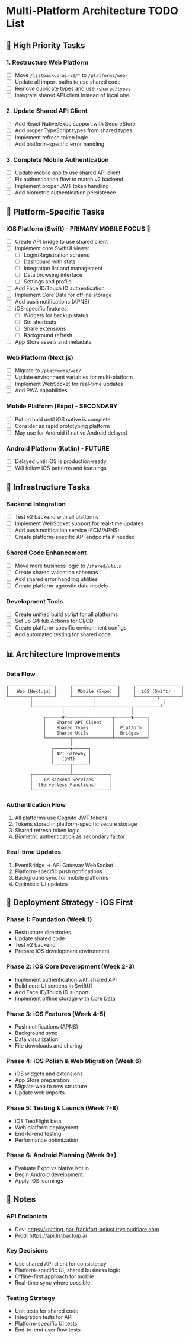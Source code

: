 # Multi-Platform Architecture TODO List

## 🎯 High Priority Tasks

### 1. Restructure Web Platform
- [ ] Move `/listbackup-ai-v2/*` to `/platforms/web/`
- [ ] Update all import paths to use shared code
- [ ] Remove duplicate types and use `/shared/types`
- [ ] Integrate shared API client instead of local one

### 2. Update Shared API Client
- [ ] Add React Native/Expo support with SecureStore
- [ ] Add proper TypeScript types from shared types
- [ ] Implement refresh token logic
- [ ] Add platform-specific error handling

### 3. Complete Mobile Authentication
- [ ] Update mobile app to use shared API client
- [ ] Fix authentication flow to match v2 backend
- [ ] Implement proper JWT token handling
- [ ] Add biometric authentication persistence

## 📱 Platform-Specific Tasks

### iOS Platform (Swift) - PRIMARY MOBILE FOCUS 🎯
- [ ] Create API bridge to use shared client
- [ ] Implement core SwiftUI views:
  - [ ] Login/Registration screens
  - [ ] Dashboard with stats
  - [ ] Integration list and management
  - [ ] Data browsing interface
  - [ ] Settings and profile
- [ ] Add Face ID/Touch ID authentication
- [ ] Implement Core Data for offline storage
- [ ] Add push notifications (APNS)
- [ ] iOS-specific features:
  - [ ] Widgets for backup status
  - [ ] Siri shortcuts
  - [ ] Share extensions
  - [ ] Background refresh
- [ ] App Store assets and metadata

### Web Platform (Next.js)
- [ ] Migrate to `/platforms/web/`
- [ ] Update environment variables for multi-platform
- [ ] Implement WebSocket for real-time updates
- [ ] Add PWA capabilities

### Mobile Platform (Expo) - SECONDARY
- [ ] Put on hold until iOS native is complete
- [ ] Consider as rapid prototyping platform
- [ ] May use for Android if native Android delayed

### Android Platform (Kotlin) - FUTURE
- [ ] Delayed until iOS is production-ready
- [ ] Will follow iOS patterns and learnings

## 🔧 Infrastructure Tasks

### Backend Integration
- [ ] Test v2 backend with all platforms
- [ ] Implement WebSocket support for real-time updates
- [ ] Add push notification service (FCM/APNS)
- [ ] Create platform-specific API endpoints if needed

### Shared Code Enhancement
- [ ] Move more business logic to `/shared/utils`
- [ ] Create shared validation schemas
- [ ] Add shared error handling utilities
- [ ] Create platform-agnostic data models

### Development Tools
- [ ] Create unified build script for all platforms
- [ ] Set up GitHub Actions for CI/CD
- [ ] Create platform-specific environment configs
- [ ] Add automated testing for shared code

## 📊 Architecture Improvements

### Data Flow
```
┌─────────────────┐     ┌─────────────────┐     ┌─────────────────┐
│   Web (Next.js) │     │  Mobile (Expo)  │     │  iOS (Swift)    │
└────────┬────────┘     └────────┬────────┘     └────────┬────────┘
         │                       │                         │
         └───────────┬───────────┴─────────────┬──────────┘
                     │                         │
              ┌──────▼──────────────────┬──────▼─────┐
              │    Shared API Client    │            │
              │    Shared Types         │  Platform  │
              │    Shared Utils         │  Bridges   │
              └─────────┬───────────────┴────────────┘
                        │
                 ┌──────▼──────┐
                 │ API Gateway │
                 │   (JWT)     │
                 └──────┬──────┘
                        │
         ┌──────────────┴──────────────┐
         │    12 Backend Services      │
         │  (Serverless Functions)     │
         └─────────────────────────────┘
```

### Authentication Flow
1. All platforms use Cognito JWT tokens
2. Tokens stored in platform-specific secure storage
3. Shared refresh token logic
4. Biometric authentication as secondary factor

### Real-time Updates
1. EventBridge → API Gateway WebSocket
2. Platform-specific push notifications
3. Background sync for mobile platforms
4. Optimistic UI updates

## 🚀 Deployment Strategy - iOS First

### Phase 1: Foundation (Week 1)
- Restructure directories
- Update shared code
- Test v2 backend
- Prepare iOS development environment

### Phase 2: iOS Core Development (Week 2-3)
- Implement authentication with shared API
- Build core UI screens in SwiftUI
- Add Face ID/Touch ID support
- Implement offline storage with Core Data

### Phase 3: iOS Features (Week 4-5)
- Push notifications (APNS)
- Background sync
- Data visualization
- File downloads and sharing

### Phase 4: iOS Polish & Web Migration (Week 6)
- iOS widgets and extensions
- App Store preparation
- Migrate web to new structure
- Update web imports

### Phase 5: Testing & Launch (Week 7-8)
- iOS TestFlight beta
- Web platform deployment
- End-to-end testing
- Performance optimization

### Phase 6: Android Planning (Week 9+)
- Evaluate Expo vs Native Kotlin
- Begin Android development
- Apply iOS learnings

## 📝 Notes

### API Endpoints
- Dev: https://knitting-par-frankfurt-adjust.trycloudflare.com
- Prod: https://api.listbackup.ai

### Key Decisions
- Use shared API client for consistency
- Platform-specific UI, shared business logic
- Offline-first approach for mobile
- Real-time sync where possible

### Testing Strategy
- Unit tests for shared code
- Integration tests for API
- Platform-specific UI tests
- End-to-end user flow tests